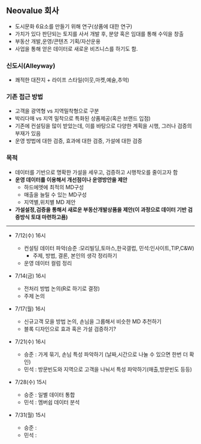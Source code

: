 ## Neovalue 회사
- 도시문화 6요소를 만들기 위해 연구(상품에 대한 연구)
- 가치가 있다 판단되는 토지를 사서 개발 후, 분양 혹은 임대를 통해 수익을 창출
- 부동산 개발,운영/콘텐츠 기획/자산운용
- 사업을 통해 얻은 데이터로 새로운 비즈니스를 하기도 함.


### 신도시(Alleyway)
- 쾌적한 대잔지 + 라이프 스타일(이웃,마켓,예술,추억)

### 기존 접근 방법
- 고객을 광역형 vs 지역밀착형으로 구분
- 박리다매 vs 지역 밀착으로 특화된 상품제공(혹은 브랜드 입점)
- 기존에 컨설팅을 많이 받았는데, 이를 바탕으로 다양한 계획을 시행, 그러나 검증의 부재가 있음
- 운영 방법에 대한 검증, 효과에 대한 검증, 가설에 대한 검증

### 목적
- 데이터를 기반으로 명확한 가설을 세우고, 검증하고 시행착오를 줄이고자 함
- **운영 데이터를 이용해서 개선점이나 운영방안을 제안**
  * 하드에엣에 최적의  MD구성
  * 매출을 늘릴 수 있는 MD구성
  * 지역별,위치별 MD 제안
- **가설설정,검증을 통해서 새로운 부동산개발상품을 제안(이 과정으로 데이터 기반 검증방식 토대 마련하고픔)**

-------
- 7/12(수) 16시
  * 컨설팅 데이터 파악(승준 :모리빌딩,토마스,한국갤럽, 민석:인사이트,TIP,C&W)
    * 주제, 방법, 결론, 본인의 생각 정리하기
  * 운영 데이터 컬럼 정리

- 7/14(금) 16시
  * 전처리 방법 논의(R로 하기로 결정)
  * 주제 논의
- 7/17(월) 16시
  * 신규고객 모을 방법 논의, 손님을 그룹해서 비슷한 MD 추천하기
  * 블록 디자인으로 효과 혹은 가설 검증하기?
 
- 7/21(수) 16시
  * 승준 : 가게 묶기, 손님 특성 파악하기 (날짜,시간으로 나눌 수 있으면 한번 더 확인)
  * 민석 : 방문빈도와 지역으로 고객을 나눠서 특성 파악하기(매출,방문빈도 등등)

- 7/28(수) 15시
  * 승준 : 일별 데이터 통합
  * 민석 : 멤버쉽 데이터 분석

- 7/31(월) 15시
  * 승준 :
  * 민석 : 
